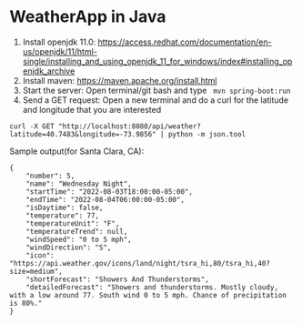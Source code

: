 # WeatherApp in Java
1. Install openjdk 11.0: https://access.redhat.com/documentation/en-us/openjdk/11/html-single/installing_and_using_openjdk_11_for_windows/index#installing_openjdk_archive
2. Install maven: https://maven.apache.org/install.html
3. Start the server: Open terminal/git bash and type 
``` mvn spring-boot:run```
4. Send a GET request: Open a new terminal and do a curl for the latitude and longitude that you are interested
```
curl -X GET "http://localhost:8080/api/weather?latitude=40.7483&longitude=-73.9856" | python -m json.tool
```
Sample output(for Santa Clara, CA):
```
{
    "number": 5,
    "name": "Wednesday Night",
    "startTime": "2022-08-03T18:00:00-05:00",
    "endTime": "2022-08-04T06:00:00-05:00",
    "isDaytime": false,
    "temperature": 77,
    "temperatureUnit": "F",
    "temperatureTrend": null,
    "windSpeed": "0 to 5 mph",
    "windDirection": "S",
    "icon": "https://api.weather.gov/icons/land/night/tsra_hi,80/tsra_hi,40?size=medium",
    "shortForecast": "Showers And Thunderstorms",
    "detailedForecast": "Showers and thunderstorms. Mostly cloudy, with a low around 77. South wind 0 to 5 mph. Chance of precipitation is 80%."
}
```

